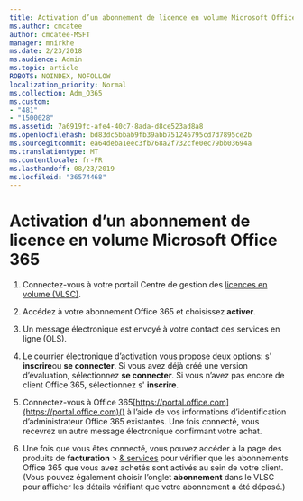 ```yaml
---
title: Activation d’un abonnement de licence en volume Microsoft Office 365
ms.author: cmcatee
author: cmcatee-MSFT
manager: mnirkhe
ms.date: 2/23/2018
ms.audience: Admin
ms.topic: article
ROBOTS: NOINDEX, NOFOLLOW
localization_priority: Normal
ms.collection: Adm_O365
ms.custom:
- "481"
- "1500028"
ms.assetid: 7a6919fc-afe4-40c7-8ada-d8ce523ad8a8
ms.openlocfilehash: bd83dc5bbab9fb39abb751246795cd7d7895ce2b
ms.sourcegitcommit: ea64deba1eec3fb768a2f732cfe0ec79bb03694a
ms.translationtype: MT
ms.contentlocale: fr-FR
ms.lasthandoff: 08/23/2019
ms.locfileid: "36574468"
---
```

# <a name="activating-a-microsoft-office-365-volume-license-subscription"></a>Activation d’un abonnement de licence en volume Microsoft Office 365

1. Connectez-vous à votre portail Centre de gestion des [licences en volume (VLSC)](http://go.microsoft.com/fwlink/p/?LinkId=329762).

2. Accédez à votre abonnement Office 365 et choisissez **activer**.

3. Un message électronique est envoyé à votre contact des services en ligne (OLS).

4. Le courrier électronique d’activation vous propose deux options: s' **inscrire**ou **se connecter**. Si vous avez déjà créé une version d’évaluation, sélectionnez **se connecter**. Si vous n’avez pas encore de client Office 365, sélectionnez s' **inscrire**.

5. Connectez-vous à Office 365[https://portal.office.com](https://portal.office.com)() à l’aide de vos informations d’identification d’administrateur Office 365 existantes. Une fois connecté, vous recevrez un autre message électronique confirmant votre achat.

6. Une fois que vous êtes connecté, vous pouvez accéder à la page des produits de **facturation** \> [& services](https://go.microsoft.com/fwlink/p/?linkid=842054) pour vérifier que les abonnements Office 365 que vous avez achetés sont activés au sein de votre client. (Vous pouvez également choisir l’onglet **abonnement** dans le VLSC pour afficher les détails vérifiant que votre abonnement a été déposé.)